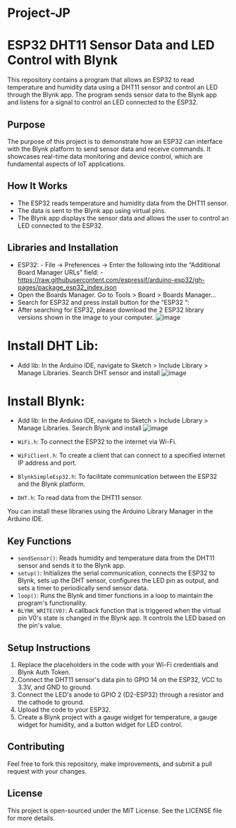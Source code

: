 # Project-JP

# ESP32 DHT11 Sensor Data and LED Control with Blynk

This repository contains a program that allows an ESP32 to read temperature and humidity data using a DHT11 sensor and control an LED through the Blynk app. The program sends sensor data to the Blynk app and listens for a signal to control an LED connected to the ESP32.

## Purpose

The purpose of this project is to demonstrate how an ESP32 can interface with the Blynk platform to send sensor data and receive commands. It showcases real-time data monitoring and device control, which are fundamental aspects of IoT applications.

## How It Works

- The ESP32 reads temperature and humidity data from the DHT11 sensor.
- The data is sent to the Blynk app using virtual pins.
- The Blynk app displays the sensor data and allows the user to control an LED connected to the ESP32.

## Libraries and Installation
- ESP32: - File -> Preferences -> Enter the following into the “Additional Board Manager URLs” field: - https://raw.githubusercontent.com/espressif/arduino-esp32/gh-pages/package_esp32_index.json
- Open the Boards Manager. Go to Tools > Board > Boards Manager…
- Search for ESP32 and press install button for the “ESP32 “:
- After searching for ESP32, please download the 2 ESP32 library versions shown in the image to your computer.
  ![image](https://github.com/PhungTrinhUET/Project-JP/assets/128596518/5b8ccfe0-daba-4524-9723-18d022430a3c)

# Install DHT Lib:
- Add lib: In the Arduino IDE, navigate to Sketch > Include Library > Manage Libraries. Search DHT sensor and install
![image](https://github.com/PhungTrinhUET/Project-JP/assets/128596518/8c3b3ffc-303d-483d-86ec-566f9a32b2cf)

# Install Blynk:
- Add lib: In the Arduino IDE, navigate to Sketch > Include Library > Manage Libraries. Search Blynk and install
![image](https://github.com/PhungTrinhUET/Project-JP/assets/128596518/6a6e0d43-8a69-46ba-8a0c-6556fddcdc0d)



- `WiFi.h`: To connect the ESP32 to the internet via Wi-Fi.
- `WiFiClient.h`: To create a client that can connect to a specified internet IP address and port.
- `BlynkSimpleEsp32.h`: To facilitate communication between the ESP32 and the Blynk platform.
- `DHT.h`: To read data from the DHT11 sensor.

You can install these libraries using the Arduino Library Manager in the Arduino IDE.

## Key Functions

- `sendSensor()`: Reads humidity and temperature data from the DHT11 sensor and sends it to the Blynk app.
- `setup()`: Initializes the serial communication, connects the ESP32 to Blynk, sets up the DHT sensor, configures the LED pin as output, and sets a timer to periodically send sensor data.
- `loop()`: Runs the Blynk and timer functions in a loop to maintain the program's functionality.
- `BLYNK_WRITE(V0)`: A callback function that is triggered when the virtual pin V0's state is changed in the Blynk app. It controls the LED based on the pin's value.

## Setup Instructions

1. Replace the placeholders in the code with your Wi-Fi credentials and Blynk Auth Token.
2. Connect the DHT11 sensor's data pin to GPIO 14 on the ESP32, VCC to 3.3V, and GND to ground.
3. Connect the LED's anode to GPIO 2 (D2-ESP32) through a resistor and the cathode to ground.
4. Upload the code to your ESP32.
5. Create a Blynk project with a gauge widget for temperature, a gauge widget for humidity, and a button widget for LED control.

## Contributing

Feel free to fork this repository, make improvements, and submit a pull request with your changes.

## License

This project is open-sourced under the MIT License. See the LICENSE file for more details.


